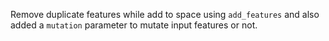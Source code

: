 Remove duplicate features while add to space using `add_features` and also added a `mutation` parameter to mutate input features or not.
